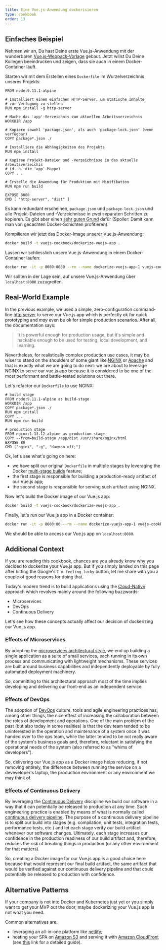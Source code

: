 ```yaml
---
title: Eine Vue.js-Anwendung dockerisieren
type: cookbook
order: 13
---
```


## Einfaches Beispiel

Nehmen wir an, Du hast Deine erste Vue.js-Anwendung mit der wunderbaren [Vue.js-Webpack-Vorlage](https://github.com/vuejs-templates/webpack) gebaut. Jetzt willst Du Deine Kollegen beeindrucken und zeigen, dass sie auch in einem Docker-Container läuft.

Starten wir mit dem Erstellen eines `Dockerfile` im Wurzelverzeichnis unseres Projekts:

```docker
FROM node:9.11.1-alpine

# Installiert einen einfachen HTTP-Server, um statische Inhalte
# zur Verfügung zu stellen
RUN npm install -g http-server

# Mache das 'app'-Verzeichnis zum aktuellen Arbeitsverzeichnis
WORKDIR /app

# Kopiere sowohl 'package.json', als auch 'package-lock.json' (wenn verfügbar)
COPY package*.json ./

# Installiere die Abhängigkeiten des Projekts
RUN npm install

# Kopiree Projekt-Dateien und -Verzeichnisse in das aktuelle Arbeitsverzeichis
# (d. h. die 'app'-Mappe)
COPY . .

# Erstelle die Anwendung für Produktion mit Minifikation
RUN npm run build

EXPOSE 8080
CMD [ "http-server", "dist" ]
```

Es kann redundant erscheinen, `package.json` und `package-lock.json` und alle Projekt-Dateien und -Verzeichnisse in zwei separaten Schritten zu kopieren. Es gibt aber einen [sehr guten Grund](http://bitjudo.com/blog/2014/03/13/building-efficient-dockerfiles-node-dot-js/) dafür (Spoiler: Damit kann man von gecachten Docker-Schichten profitieren).

Kompilieren wir jetzt das Docker-Image unserer Vue.js-Anwendung:

```bash
docker build -t vuejs-cookbook/dockerize-vuejs-app .
```

Lassen wir schliesslich unsere Vue.js-Anwendung in einem Docker-Container laufen:

```bash
docker run -it -p 8080:8080 --rm --name dockerize-vuejs-app-1 vuejs-cookbook/dockerize-vuejs-app
```

Wir sollten in der Lage sein, auf unsere Vue.js-Anwendung über `localhost:8080` zuzugreifen.

## Real-World Example

In the previous example, we used a simple, zero-configuration command-line [http server](https://github.com/indexzero/http-server) to serve our Vue.js app which is perfectly ok for quick prototyping and _may_ even be ok for simple production scenarios. After all, the documentation says:

> It is powerful enough for production usage, but it's simple and hackable enough to be used for testing, local development, and learning.

Nevertheless, for realistically complex production use cases, it may be wiser to stand on the shoulders of some giant like [NGINX](https://www.nginx.com/) or [Apache](https://httpd.apache.org/) and that is exactly what we are going to do next: we are about to leverage NGINX to serve our vue.js app because it is considered to be one of the most performant and battle-tested solutions out there.

Let's refactor our `Dockerfile` to use NGINX:

 ```docker
# build stage
FROM node:9.11.1-alpine as build-stage
WORKDIR /app
COPY package*.json ./
RUN npm install
COPY . .
RUN npm run build

# production stage
FROM nginx:1.13.12-alpine as production-stage
COPY --from=build-stage /app/dist /usr/share/nginx/html
EXPOSE 80
CMD ["nginx", "-g", "daemon off;"]
```

Ok, let's see what's going on here:
* we have split our original `Dockerfile` in multiple stages by leveraging the Docker [multi-stage builds](https://docs.docker.com/develop/develop-images/multistage-build/) feature;
* the first stage is responsible for building a production-ready artifact of our Vue.js app;
* the second stage is responsible for serving such artifact using NGINX.

Now let's build the Docker image of our Vue.js app:

```bash
docker build -t vuejs-cookbook/dockerize-vuejs-app .
```

Finally, let's run our Vue.js app in a Docker container:

```bash
docker run -it -p 8080:80 --rm --name dockerize-vuejs-app-1 vuejs-cookbook/dockerize-vuejs-app
```

We should be able to access our Vue.js app on `localhost:8080`.

## Additional Context

If you are reading this cookbook, chances are you already know why you decided to dockerize your Vue.js app. But if you simply landed on this page after hitting the Google's `I'm feeling lucky` button, let me share with you a couple of good reasons for doing that.

Today's modern trend is to build applications using the [Cloud-Native](https://pivotal.io/cloud-native) approach which revolves mainly around the following buzzwords:
* Microservices
* DevOps
* Continuous Delivery

Let's see how these concepts actually affect our decision of dockerizing our Vue.js app.

### Effects of Microservices

By adopting the [microservices architectural style](https://martinfowler.com/microservices/), we end up building a single application as a suite of small services, each running in its own process and communicating with lightweight mechanisms. These services are built around business capabilities and independently deployable by fully automated deployment machinery.

So, committing to this architectural approach most of the time implies developing and delivering our front-end as an independent service.

### Effects of DevOps

The adoption of [DevOps](https://martinfowler.com/bliki/DevOpsCulture.html) culture, tools and agile engineering practices has, among other things, the nice effect of increasing the collaboration between the roles of development and operations. One of the main problem of the past (but also today in some realities) is that the dev team tended to be uninterested in the operation and maintenance of a system once it was handed over to the ops team, while the latter tended to be not really aware of the system's business goals and, therefore, reluctant in satisfying the operational needs of the system (also referred to as "whims of developers").

So, delivering our Vue.js app as a Docker image helps reducing, if not removing entirely, the difference between running the service on a deveveloper's laptop, the production environment or any environment we may think of.

### Effects of Continuous Delivery

By leveraging the [Continuous Delivery](https://martinfowler.com/bliki/ContinuousDelivery.html) discipline we build our software in a way that it can potentially be released to production at any time. Such engineering practice is enabled by means of what is normally called [continuous delivery pipeline](https://martinfowler.com/bliki/DeploymentPipeline.html). The purpose of a continuous delivery pipeline is to split our build into stages (e.g. compilation, unit tests, integration tests, performance tests, etc.) and let each stage verify our build artifact whenever our software changes. Ultimately, each stage increases our confidence in the production readiness of our build artifact and, therefore, reduces the risk of breaking things in production (or any other environment for that matters).

So, creating a Docker image for our Vue.js app is a good choice here because that would represent our final build artifact, the same artifact that would be verified against our continuous delivery pipeline and that could potentially be released to production with confidence.

## Alternative Patterns

If your company is not into Docker and Kubernetes just yet or you simply want to get your MVP out the door, maybe dockerizing your Vue.js app is not what you need.

Common alternatives are:
* leveraging an all-in-one platform like [netlify](https://www.netlify.com/);
* hosting your SPA on [Amazon S3](https://aws.amazon.com/s3/) and serving it with [Amazon CloudFront](https://aws.amazon.com/cloudfront/) (see [this](https://serverless-stack.com/chapters/deploy-the-frontend.html) link for a detailed guide).